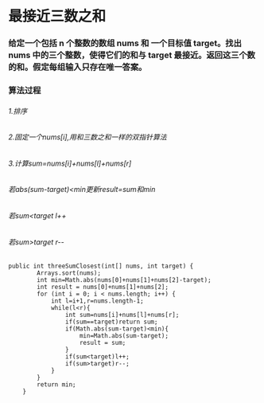 # 最接近三数之和
### 给定一个包括 n 个整数的数组 nums 和 一个目标值 target。找出 nums 中的三个整数，使得它们的和与 target 最接近。返回这三个数的和。假定每组输入只存在唯一答案。
### 算法过程
###### 1.排序
###### 2.固定一个nums[i],用和三数之和一样的双指针算法
###### 3.计算sum=nums[i]+nums[l]+nums[r]
###### 若abs(sum-target)<min更新result=sum和min
###### 若sum<target l++
###### 若sum>target r--
```
public int threeSumClosest(int[] nums, int target) {
        Arrays.sort(nums);
        int min=Math.abs(nums[0]+nums[1]+nums[2]-target);
        int result = nums[0]+nums[1]+nums[2];
        for (int i = 0; i < nums.length; i++) {
            int l=i+1,r=nums.length-1;
            while(l<r){
                int sum=nums[i]+nums[l]+nums[r];
                if(sum==target)return sum;
                if(Math.abs(sum-target)<min){
                    min=Math.abs(sum-target);
                    result = sum;
                }
                if(sum<target)l++;
                if(sum>target)r--;
            }
        }
        return min;
    }
```
